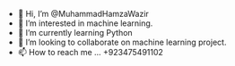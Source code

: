 - 👋 Hi, I’m @MuhammadHamzaWazir
- 👀 I’m interested in machine learning.
- 🌱 I’m currently learning Python
- 💞️ I’m looking to collaborate on machine learning project.
- 📫 How to reach me ... +923475491102

<!---
MuhammadHamzaWazir/MuhammadHamzaWazir is a ✨ special ✨ repository because its `README.md` (this file) appears on your GitHub profile.
You can click the Preview link to take a look at your changes.
--->
